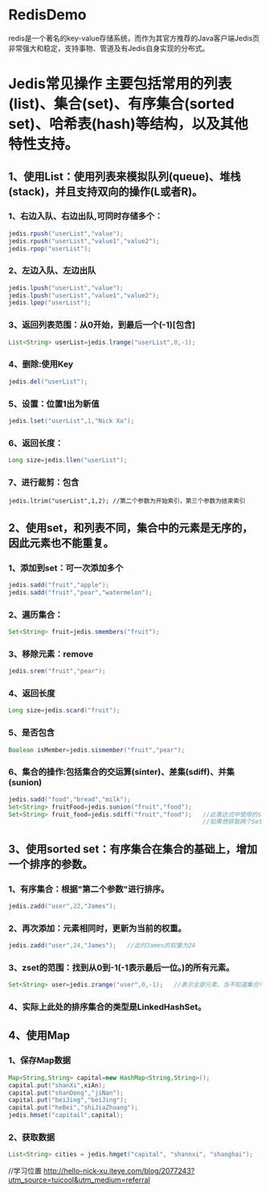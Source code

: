 # RedisDemo
redis是一个著名的key-value存储系统，而作为其官方推荐的Java客户端Jedis页非常强大和稳定，支持事物、管道及有Jedis自身实现的分布式。

# Jedis常见操作 主要包括常用的列表(list)、集合(set)、有序集合(sorted set)、哈希表(hash)等结构，以及其他特性支持。
## 1、使用List：使用列表来模拟队列(queue)、堆栈(stack)，并且支持双向的操作(L或者R)。
### 1、右边入队、右边出队,可同时存储多个：
```java
jedis.rpush("userList","value");
jedis.rpush("userList","value1","value2");
jedis.rpop("userList");
```

### 2、左边入队、左边出队
```java
jedis.lpush("userList","value");
jedis.lpush("userList","value1","value2");
jedis.lpop("userList");
```

### 3、返回列表范围：从0开始，到最后一个(-1)[包含]
```java
List<String> userList=jedis.lrange("userList",0,-1);
```

### 4、删除:使用Key
```java
jedis.del("userList");
```

### 5、设置：位置1出为新值
```java
jedis.lset("userList",1,"Nick Xu");
```

### 6、返回长度：
```java
Long size=jedis.llen("userList");
```

### 7、进行裁剪：包含
```
jedis.ltrim("userList",1,2); //第二个参数为开始索引，第三个参数为结束索引
```

## 2、使用set，和列表不同，集合中的元素是无序的，因此元素也不能重复。
### 1、添加到set：可一次添加多个
```java
jedis.sadd("fruit","apple");
jedis.sadd("fruit","pear","watermelon");
```

### 2、遍历集合：
```java
Set<String> fruit=jedis.smembers("fruit");
```

### 3、移除元素：remove
```java
jedis.srem("fruit","pear");
```

### 4、返回长度
```java
Long size=jedis.scard("fruit");
```

### 5、是否包含
```java
Boolean isMember=jedis.sismember("fruit","pear");
```

### 6、集合的操作:包括集合的交运算(sinter)、差集(sdiff)、并集(sunion)
```java
jedis.sadd("food","bread","milk");
Set<String> fruitFood=jedis.sunion("fruit","food");
Set<String> fruit_food=jedis.sdiff("fruit","food");   //此表达式中使用的sdiff表示的是，第一个Set集合(fruit)中含有而在第二个Set集合(food)中不存在的元素。
                                                      //如果想获取两个Set集合中独有的元素时，就可以两次使用sdiff。在对生成的两个集合求并即可。
```

## 3、使用sorted set：有序集合在集合的基础上，增加一个排序的参数。
### 1、有序集合：根据"第二个参数"进行排序。
```java
jedis.zadd("user",22,"James");
```

### 2、再次添加：元素相同时，更新为当前的权重。
```java
jedis.zadd("user",24,"James");   //此时James的权重为24
```

### 3、zset的范围：找到从0到-1(-1表示最后一位。)的所有元素。
```java
Set<String> user=jedis.zrange("user",0,-1);   //表示全部元素，当不知道集合中元素的多少的时候，可以使用-1来表示最后一位。
```

### 4、实际上此处的排序集合的类型是LinkedHashSet。

## 4、使用Map
### 1、保存Map数据
```java
Map<String,String> capital=new HashMap<String,String>();
capital.put("shanXi",xiAn);
capital.put("shanDong","jiNan");
capital.put("beiJing","beiJing");
capital.put("heBei","shiJiaZhuang");
jedis.hmset("capitail",capital);
```

### 2、获取数据
```java
List<String> cities = jedis.hmget("capital", "shannxi", "shanghai");
```

//学习位置
http://hello-nick-xu.iteye.com/blog/2077243?utm_source=tuicool&utm_medium=referral